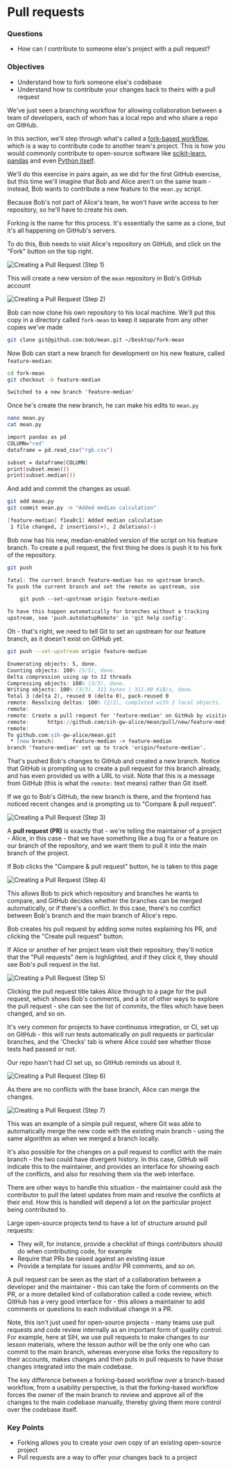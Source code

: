 # Pull requests

<div class="questions">

### Questions

- How can I contribute to someone else's project with a pull request?

</div>

<div class="objectives">

### Objectives

- Understand how to fork someone else's codebase
- Understand how to contribute your changes back to theirs with a pull request

</div>  


We've just seen a branching workflow for allowing collaboration between a team
of developers, each of whom has a local repo and who share a repo on GitHub.

In this section, we'll step through what's called a [fork-based workflow](https://www.atlassian.com/git/tutorials/comparing-workflows/forking-workflow), which
is a way to contribute code to another team's project. This is how you would commonly contribute to open-source software like [scikit-learn](https://github.com/scikit-learn/scikit-learn), [pandas](https://github.com/pandas-dev/pandas) and even [Python itself](https://github.com/python/).

We'll do this exercise in pairs again, as we did for the first GitHub exercise,
but this time we'll imagine that Bob and Alice aren't on the same team - instead,
Bob wants to contribute a new feature to the `mean.py` script.

Because Bob's not part of Alice's team, he won't have write access to her
repository, so he'll have to create his own.

Forking is the name for this process. It's essentially the same as a clone, but
it's all happening on GitHub's servers.

To do this, Bob needs to visit Alice's repository on GitHub, and click on 
the "Fork" button on the top right.

![Creating a Pull Request (Step 1)](../fig/pr01-fork-repository.png)

This will create a new version of the `mean` repository in Bob's GitHub account

![Creating a Pull Request (Step 2)](../fig/pr02-new-fork.png)

Bob can now clone his own repository to his local machine. We'll put this 
copy in a directory called `fork-mean` to keep it separate from any other
copies we've made 

```sh
git clone git@github.com:bob/mean.git ~/Desktop/fork-mean
```

Now Bob can start a new branch for development on his new feature, called
`feature-median`:

```sh
cd fork-mean
git checkout -b feature-median
```

```abc
Switched to a new branch 'feature-median'
```

Once he's create the new branch, he can make his edits to `mean.py`

```sh
nano mean.py
cat mean.py
```

```abc
import pandas as pd
COLUMN="red"
dataframe = pd.read_csv("rgb.csv")

subset = dataframe[COLUMN]
print(subset.mean())
print(subset.median())
```

And add and commit the changes as usual:

```sh
git add mean.py
git commit mean.py -m "Added median calculation"
```

```abc
[feature-median] f1ea0c1] Added median calculation
 1 file changed, 2 insertions(+), 2 deletions(-)
```

Bob now has his new, median-enabled version of the script on his feature branch.
To create a pull request, the first thing he does is push it to his fork of
the repository.

```sh
git push
```

```abc
fatal: The current branch feature-median has no upstream branch.
To push the current branch and set the remote as upstream, use

    git push --set-upstream origin feature-median

To have this happen automatically for branches without a tracking
upstream, see 'push.autoSetupRemote' in 'git help config'.
```

Oh - that's right, we need to tell Git to set an upstream for our feature 
branch, as it doesn't exist on GitHub yet.

```sh
git push --set-upstream origin feature-median
```

```abc
Enumerating objects: 5, done.
Counting objects: 100% (5/5), done.
Delta compression using up to 12 threads
Compressing objects: 100% (3/3), done.
Writing objects: 100% (3/3), 311 bytes | 311.00 KiB/s, done.
Total 3 (delta 2), reused 0 (delta 0), pack-reused 0
remote: Resolving deltas: 100% (2/2), completed with 2 local objects.
remote:
remote: Create a pull request for 'feature-median' on GitHub by visiting:
remote:      https://github.com/sih-gw-alice/mean/pull/new/feature-median
remote:
To github.com:sih-gw-alice/mean.git
 * [new branch]      feature-median -> feature-median
branch 'feature-median' set up to track 'origin/feature-median'.
```

That's pushed Bob's changes to GitHub and created a new branch. Notice that
GitHub is prompting us to create a pull request for this branch already, and has
even provided us with a URL to visit. Note that this is a message from GitHub
(this is what the `remote:` text means) rather than Git itself.

If we go to Bob's GitHub, the new branch is there, and the frontend has noticed
recent changes and is prompting us to "Compare & pull request".

![Creating a Pull Request (Step 3)](../fig/pr03-new-changes-pushed.png)

A **pull request (PR)** is exactly that - we're telling the maintainer of a project - 
Alice, in this case - that we have something like a bug fix or a feature on
our branch of the repository, and we want them to pull it into the main
branch of the project.

If Bob clicks the "Compare & pull request" button, he is taken to this page

![Creating a Pull Request (Step 4)](../fig/pr04-compare-changes.png)

This allows Bob to pick which repository and branches he wants to compare, 
and GitHub decides whether the branches can be merged automatically, or if
there's a conflict. In this case, there's no conflict between Bob's branch
and the main branch of Alice's repo.

Bob creates his pull request by adding some notes explaining his PR, and clicking
the "Create pull request" button.

If Alice or another of her project team visit their repository, they'll notice
that the "Pull requests" item is highlighted, and if they click it, they
should see Bob's pull request in the list.

![Creating a Pull Request (Step 5)](../fig/pr05-pull-request-list.png)

Clicking the pull request title takes Alice through to a page for the pull
request, which shows Bob's comments, and a lot of other ways to explore the
pull request - she can see the list of commits, the files which have been
changed, and so on.

It's very common for projects to have continuous integration, or CI, set up on 
GitHub - this will run tests automatically on pull requests or particular
branches, and the 'Checks' tab is where Alice could see whether those tests
had passed or not.

Our repo hasn't had CI set up, so GitHub reminds us about it.

![Creating a Pull Request (Step 6)](../fig/pr06-merge-pull-request.png)

As there are no conflicts with the base branch, Alice can merge the changes.

![Creating a Pull Request (Step 7)](../fig/pr07-pull-request-merged.png)

This was an example of a simple pull request, where Git was able to 
automatically merge the new code with the existing main branch - using the
same algorithm as when we merged a branch locally.

It's also possible for the changes on a pull request to conflict with the main
branch - the two could have divergent history. In this case, GitHub will 
indicate this to the maintainer, and provides an interface for showing each 
of the conflicts, and also for resolving them via the web interface.

There are other ways to handle this situation - the maintainer could ask the
contributor to pull the latest updates from main and resolve the conflicts at
their end. How this is handled will depend a lot on the particular project
being contributed to.

Large open-source projects tend to have a lot of structure around pull requests:
- They will, for instance, provide a checklist of things contributors should do when contributing code, for example
- Require that PRs be raised against an existing issue
- Provide a template for issues and/or PR comments, and so on.

A pull request can be seen as the start of a collaboration between a developer
and the maintainer - this can take the form of comments on the PR, or a more
detailed kind of collaboration called a code review, which GitHub has a very
good interface for - this allows a maintainer to add comments or questions to
each individual change in a PR.

Note, this isn't just used for open-source projects - many teams use pull requests
and code review internally as an important form of quality control. For example, here at SIH, we use pull requests to make changes to our lesson materials, where the lesson author will be the only one who can commit to the main branch, whereas everyone else forks the repository to their accounts, makes changes and then puts in pull requests to have those changes integrated into the main codebase.

The key difference between a forking-based workflow over a branch-based workflow, from a usability perspective, is that the forking-based workflow forces the owner of the main branch to review and approve all of the changes to the main codebase manually, thereby giving them more control over the codebase itself.

<div class="keypoints">

### Key Points

- Forking allows you to create your own copy of an existing open-source project
- Pull requests are a way to offer your changes back to a project

</div>
